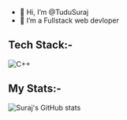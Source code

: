 - 👋 Hi, I’m @TuduSuraj
- 👀 I’m a Fullstack web devloper

Tech Stack:-
--------

![C++](https://github.com/TuduSuraj/TuduSuraj/assets/141866963/d4204c62-9de4-46d7-938b-b2e62636c27d)


My Stats:-
----
![Suraj's GitHub stats](https://github-readme-stats.vercel.app/api?username=TuduSuraj&show_icons=true&theme=dark)
